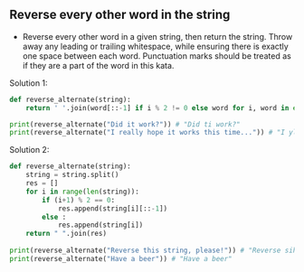 ## Reverse every other word in the string
- Reverse every other word in a given string, then return the string. Throw away any leading or trailing whitespace, while ensuring there is exactly one space between each word. Punctuation marks should be treated as if they are a part of the word in this kata.

Solution 1:
```python 
def reverse_alternate(string):  
    return ' '.join(word[::-1] if i % 2 != 0 else word for i, word in enumerate(string.split()))

print(reverse_alternate("Did it work?")) # "Did ti work?"
print(reverse_alternate("I really hope it works this time...")) # "I yllaer hope ti works siht time..." 

```
Solution 2:

```python 
def reverse_alternate(string):
    string = string.split()
    res = []
    for i in range(len(string)):
        if (i+1) % 2 == 0:
            res.append(string[i][::-1])
        else :
            res.append(string[i])
    return " ".join(res)
 
print(reverse_alternate("Reverse this string, please!")) # "Reverse siht string, !esaelp"
print(reverse_alternate("Have a beer")) # "Have a beer"
```
 